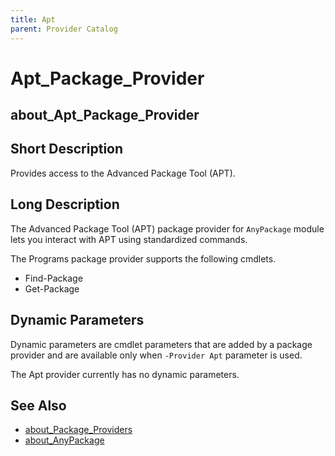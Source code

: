 ```yaml
---
title: Apt
parent: Provider Catalog
---
```


# Apt_Package_Provider

## about_Apt_Package_Provider

## Short Description

Provides access to the Advanced Package Tool (APT).

## Long Description

The Advanced Package Tool (APT) package provider for `AnyPackage` module lets
you interact with APT using standardized commands.

The Programs package provider supports the following cmdlets.

- Find-Package
- Get-Package

## Dynamic Parameters

Dynamic parameters are cmdlet parameters that are added by a package
provider and are available only when `-Provider Apt` parameter is used.

The Apt provider currently has no dynamic parameters.

## See Also

- [about_Package_Providers](../../reference/about_Package_Providers.md)
- [about_AnyPackage](../../reference/about_AnyPackage.md)
